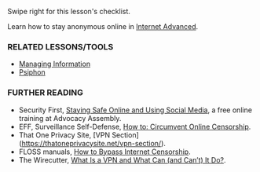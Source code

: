 [Title]: # (What now?)
[Order]: # (10)

Swipe right for this lesson's checklist.

Learn how to stay anonymous online in [Internet Advanced](umbrella://lesson/the-internet/1).

### RELATED LESSONS/TOOLS

*   [Managing Information](umbrella://lesson/managing-information)
*   [Psiphon](umbrella://lesson/psiphon)

### FURTHER READING

* 	Security First, [Staying Safe Online and Using Social Media](https://advocacyassembly.org/en/courses/32/#/chapter/1/lesson/1), a free online training at Advocacy Assembly.  
*   EFF, Surveillance Self-Defense, [How to: Circumvent Online Censorship](https://ssd.eff.org/en/module/how-circumvent-online-censorship).
*	That One Privacy Site, [VPN Section] (https://thatoneprivacysite.net/vpn-section/).
*   FLOSS manuals, [How to Bypass Internet Censorship](http://booki.flossmanuals.net/bypassing-censorship/).
*   The Wirecutter, [What Is a VPN and What Can (and Can’t) It Do?](https://thewirecutter.com/reviews/what-is-a-vpn/).
